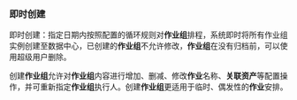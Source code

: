 ### 即时创建
即时创建：指定日期内按照配置的循环规则对**作业组**排程，系统即时将所有作业组实例创建至数据中心，已创建的**作业组**不允许修改，**作业组**在没有归档前，可以使用超级用户删除。

创建**作业组**允许对**作业组**内容进行增加、删减、修改**作业**名称、**关联资产**等配置操作，并可重新指定**作业组**执行人。创建**作业组**更适用于临时、偶发性的**作业**安排。